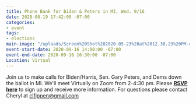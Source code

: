 ```yaml
---
title: Phone Bank for Biden & Peters in MI, Wed. 9/16
date: 2020-08-19 17:42:00 -07:00
categories:
- event
tags:
- elections
main-image: "/uploads/Screen%20Shot%202020-05-23%20at%2012.30.23%20PM-c4f6be.png"
event-start-date: 2020-09-16 14:00:00 -07:00
event-end-date: 2020-09-16 16:30:00 -07:00
Location: Virtual
---
```


Join us to make calls for Biden/Harris, Sen. Gary Peters, and Dems down the ballot in MI.  We'll meet Virtually on Zoom from 2-4:30 pm.  Please [**RSVP here**](https://docs.google.com/forms/d/e/1FAIpQLSfLEhQiI3OSpSBvRbEfqskpqFiTXpnQJmqCNRpTbRq0yRV8cQ/viewform) to sign up and receive more information.  For questions please contact Cheryl at clfippen@gmail.com